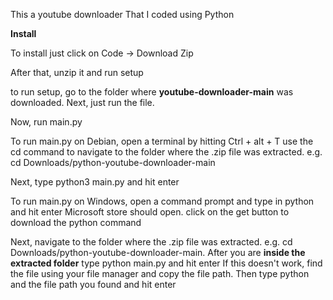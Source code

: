 This a youtube downloader That I coded using Python

**Install**

To install just click on Code -> Download Zip

After that, unzip it and run setup

to run setup, go to the folder where **youtube-downloader-main** was downloaded. Next, just run the file.

Now, run main.py

To run main.py on Debian, open a terminal by hitting Ctrl + alt + T
use the cd command to navigate to the folder where the .zip file was extracted. e.g. cd Downloads/python-youtube-downloader-main

Next, type python3 main.py and hit enter

To run main.py on Windows, open a command prompt and type in python and hit enter
Microsoft store should open. click on the get button to download the python command

Next, navigate to the folder where the .zip file was extracted. e.g. cd Downloads/python-youtube-downloader-main.
After you are **inside the extracted folder** type python main.py and hit enter
If this doesn't work, find the file using your file manager and copy the file path. Then type python and the file path you found and hit enter

